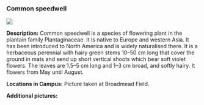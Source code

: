 ### Common speedwell

![](http://www.astro.princeton.edu/~ruixu/fig/Commonspeedwell.jpg)

**Description:** Common speedwell is a species of flowering plant in the plantain family Plantaginaceae. It is native to Europe and western Asia. It has been introduced to North America and is widely naturalised there.
It is a herbaceous perennial with hairy green stems 10–50 cm long that cover the ground in mats and send up short vertical shoots which bear soft violet flowers. The leaves are 1.5–5 cm long and 1–3 cm broad, and softly hairy.
It flowers from May until August.

**Locations in Campus:** Picture taken at Broadmead Field.

**Additional pictures:**
